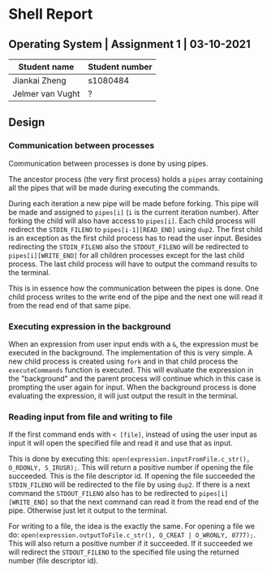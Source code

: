 # Shell Report

## Operating System | Assignment 1 | 03-10-2021

| Student name | Student number |
| ------------ | -------------- | 
| Jiankai Zheng | s1080484 |
| Jelmer van Vught | ? |

## Design

### Communication between processes
Communication between processes is done by using pipes. 

The ancestor process (the very first process) holds a `pipes` array containing all the pipes that will be made during executing the commands.

During each iteration a new pipe will be made before forking. This pipe will be made and assigned to `pipes[i]` (`i` is the current iteration number). After forking the child will also have access to `pipes[i]`. Each child process will redirect the `STDIN_FILENO` to `pipes[i-1][READ_END]` using `dup2`. The first child is an exception as the first child process has to read the user input. Besides redirecting the `STDIN_FILENO` also the `STDOUT_FILENO` will be redirected to `pipes[i][WRITE_END]` for all children processes except for the last child process. The last child process will have to output the command results to the terminal.

This is in essence how the communication between the pipes is done. One child process writes to the write end of the pipe and the next one will read it from the read end of that same pipe.

### Executing expression in the background
When an expression from user input ends with a `&`, the expression must be executed in the background. The implementation of this is very simple. A new child process is created using `fork` and in that child process the `executeCommands` function is executed. This will evaluate the expression in the "background" and the parent process will continue which in this case is prompting the user again for input. When the background process is done evaluating the expression, it will just output the result in the terminal.

### Reading input from file and writing to file
If the first command ends with `< [file]`, instead of using the user input as input it will open the specified file and read it and use that as input. 

This is done by executing this: `open(expression.inputFromFile.c_str(), O_RDONLY, S_IRUSR);`. This will return a positive number if opening the file succeeded. This is the file descriptor id. If opening the file succeeded the `STDIN_FILENO` will be redirected to the file by using `dup2`. If there is a next command the `STDOUT_FILENO` also has to be redirected to `pipes[i][WRITE_END]` so that the next command can read it from the read end of the pipe. Otherwise just let it output to the terminal.

For writing to a file, the idea is the exactly the same. For opening a file we do: `open(expression.outputToFile.c_str(), O_CREAT | O_WRONLY, 0777);`. This will also return a positive number if it succeeded. If it succeeded we will redirect the `STDOUT_FILENO` to the specified file using the returned number (file descriptor id). 
